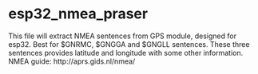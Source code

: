 # esp32_nmea_praser
<p>
  This file will extract NMEA sentences from GPS module, designed for esp32.
  Best for $GNRMC, $GNGGA and $GNGLL sentences. These three sentences provides latitude and longitude with some other information.
  NMEA guide: http://aprs.gids.nl/nmea/
  </p>
